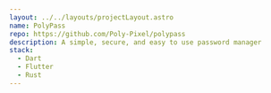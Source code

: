 ```yaml
---
layout: ../../layouts/projectLayout.astro
name: PolyPass
repo: https://github.com/Poly-Pixel/polypass
description: A simple, secure, and easy to use password manager
stack:
  - Dart
  - Flutter
  - Rust
---
```


<!--add additonal information about PolyPass-->
